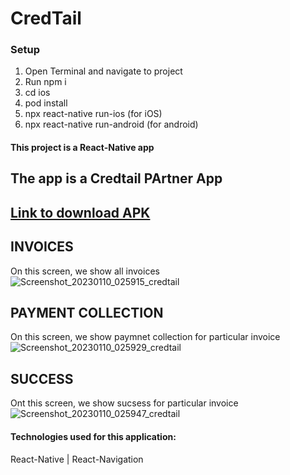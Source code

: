 # CredTail
### Setup
1. Open Terminal and navigate to project
2. Run npm i
3. cd ios
4. pod install
5. npx react-native run-ios (for iOS)
6. npx react-native run-android (for android)
#### This project is a React-Native app
The app is a Credtail PArtner App
--------------
<a href="https://drive.google.com/file/d/1_PgCdcbIlGJPRP4NqEwn8DoEd1aEekCc/view?usp=share_link"> Link to download APK </a>
--------------
## INVOICES  
On this screen, we show all invoices 
<br/>
![Screenshot_20230110_025915_credtail](https://user-images.githubusercontent.com/51542809/211412939-8e9a3466-b1d7-402c-80a8-ab4a09d06007.jpg)

## PAYMENT COLLECTION
On this screen, we show paymnet collection for particular invoice
<br/>
![Screenshot_20230110_025929_credtail](https://user-images.githubusercontent.com/51542809/211413124-c1e8f468-f0cc-4b80-8c7b-d3f8f4dd9dcf.jpg)

## SUCCESS
Ont this screen, we show sucsess for particular invoice
![Screenshot_20230110_025947_credtail](https://user-images.githubusercontent.com/51542809/211413221-165274a8-1077-425f-8a69-1ddc7feb9e2e.jpg)



#### Technologies used for this application:
React-Native | React-Navigation 
